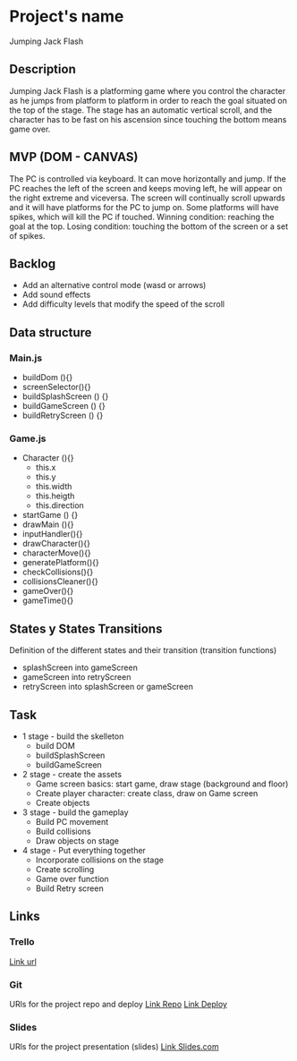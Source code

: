 # Project's name
Jumping Jack Flash

## Description
Jumping Jack Flash is a platforming game where you control the character as he jumps from platform to platform in order to reach the goal situated on the top of the stage. The stage has an automatic vertical scroll, and the character has to be fast on his ascension since touching the bottom means game over.

## MVP (DOM - CANVAS)
The PC is controlled via keyboard. It can move horizontally and jump.
If the PC reaches the left of the screen and keeps moving left, he will appear on the right extreme and viceversa.
The screen will continually scroll upwards and it will have platforms for the PC to jump on.
Some platforms will have spikes, which will kill the PC if touched.
Winning condition: reaching the goal at the top. Losing condition: touching the bottom of the screen or a set of spikes.


## Backlog
- Add an alternative control mode (wasd or arrows)
- Add sound effects
- Add difficulty levels that modify the speed of the scroll


## Data structure

### Main.js

- buildDom (){}
- screenSelector(){}
- buildSplashScreen () {}
- buildGameScreen () {}
- buildRetryScreen () {}

### Game.js

- Character (){}
  - this.x
  - this.y
  - this.width
  - this.heigth
  - this.direction
- startGame () {}
- drawMain (){}
- inputHandler(){}
- drawCharacter(){}
- characterMove(){}
- generatePlatform(){}
- checkCollisions(){}
- collisionsCleaner(){}
- gameOver(){}
- gameTime(){}


## States y States Transitions
Definition of the different states and their transition (transition functions)

- splashScreen into gameScreen
- gameScreen into retryScreen
- retryScreen into splashScreen or gameScreen


## Task

- 1 stage - build the skelleton
  - build DOM
  - buildSplashScreen
  - buildGameScreen
- 2 stage - create the assets
  - Game screen basics: start game, draw stage (background and floor)
  - Create player character: create class, draw on Game screen
  - Create objects
- 3 stage - build the gameplay
   - Build PC movement
   - Build collisions
   - Draw objects on stage
 - 4 stage - Put everything together
   - Incorporate collisions on the stage
   - Create scrolling
   - Game over function
   - Build Retry screen


## Links


### Trello
[Link url](https://trello.com/b/Kf3s6baJ/jumpin-jack-flash-game)


### Git
URls for the project repo and deploy
[Link Repo](https://github.com/rlaz133/JumpinJackFlash)
[Link Deploy](https://rlaz133.github.io/JumpinJackFlash/)


### Slides
URls for the project presentation (slides)
[Link Slides.com](https://docs.google.com/presentation/d/17ZCwG4dG7oaewJQmovGi83nP1dM7-SsVb6UprDVYEvk/edit?usp=sharing)
